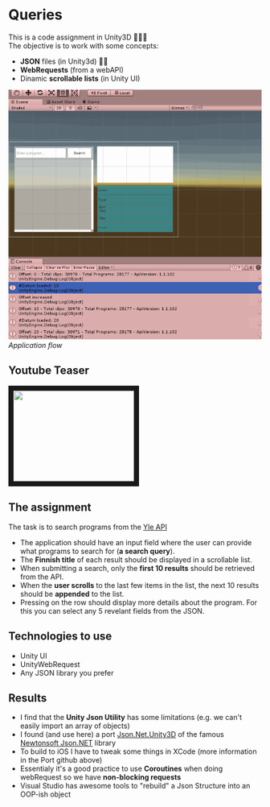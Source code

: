 # Queries

This is a code assignment in Unity3D 👨🏻‍💻  
The objective is to work with some concepts:

* **JSON** files (in Unity3d) 🤷🏻‍
* **WebRequests** (from a webAPI)
* Dinamic **scrollable lists** (in Unity UI)

![Final Animation](./screenshots/queriesDemo.gif)  
*Application flow*

## Youtube Teaser
<a href="http://www.youtube.com/watch?feature=player_embedded&v=HRKVRhoazTc
" target="_blank"><img src="http://img.youtube.com/vi/HRKVRhoazTc/hqdefault.jpg"
width="240" height="180" border="10" /></a>

## The assignment

The task is to search programs from the [Yle API](http://developer.yle.fi/tutorials.html)

* The application should have an input field where the user can provide what programs to search for (**a search query**).
* The **Finnish title** of each result should be displayed in a scrollable list.
* When submitting a search, only the **first 10 results** should be retrieved from the API.
* When the **user scrolls** to the last few items in the list, the next 10 results should be **appended** to the list.
* Pressing on the row should display more details about the program. For this you can select any 5 revelant fields from the JSON.

## Technologies to use

* Unity UI
* UnityWebRequest
* Any JSON library you prefer

## Results

* I find that the **Unity Json Utility** has some limitations (e.g. we can't easily import an array of objects)
* I found (and use here) a port [Json.Net.Unity3D](https://github.com/SaladLab/Json.Net.Unity3D) of the famous [Newtonsoft Json.NET](www.newtonsoft.com/json) library
* To build to iOS I have to tweak some things in XCode (more information in the Port github above)
* Essentialy it's a good practice to use **Coroutines** when doing webRequest so we have **non-blocking requests**
* Visual Studio has awesome tools to "rebuild" a Json Structure into an OOP-ish object
